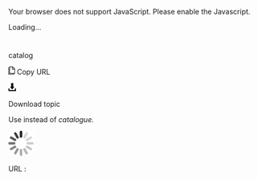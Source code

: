 Your browser does not support JavaScript. Please enable the Javascript.

Loading...

# 

catalog

![Copy URL](media/catalog/Copy.png)
Copy URL

![Download](media/catalog/Download.png)

Download topic

Use instead of *catalogue.*

![In progress](media/catalog/activity-large.gif)

URL :

